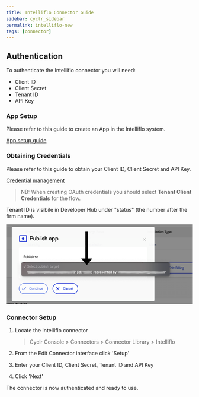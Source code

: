 ```yaml
---
title: Intelliflo Connector Guide
sidebar: cyclr_sidebar
permalink: intelliflo-new
tags: [connector]
---
```


## Authentication

To authenticate the Intelliflo connector you will need:

- Client ID
- Client Secret
- Tenant ID
- API Key

### App Setup

Please refer to this guide to create an App in the Intelliflo system.

[App setup guide](https://developer.gb.intelliflo.net/docs/AppDevelopment)

### Obtaining Credentials

Please refer to this guide to obtain your Client ID, Client Secret and API Key.

[Credential management](https://developer.gb.intelliflo.net/docs/CredentialManagement)

> NB: When creating OAuth credentials you should select **Tenant Client Credentials** for the flow.

Tenant ID is visibile in Developer Hub under "status" (the number after the firm name).

![Tenant ID location](./images/tenant_id.png)

### Connector Setup

1. Locate the Intelliflo connector

   > Cyclr Console > Connectors > Connector Library > Intelliflo

2. From the Edit Connector interface click 'Setup'

3. Enter your Client ID, Client Secret, Tenant ID and API Key

4. Click 'Next'

The connector is now authenticated and ready to use.
